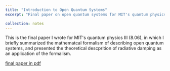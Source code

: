 ```yaml
---
title: "Introduction to Open Quantum Systems"
excerpt: "Final paper on open quantum systems for MIT's quantum physics III (8.06)."

collection: notes
---
```


This is the final paper I wrote for MIT's quantum physics III (8.06), in which I briefly summarized the mathematcal formalism of describing open quantum systems, and presented the theoretical descprition of radiative damping as an application of the formalism.

[final paper in pdf](https://github.com/arthurlin0722/arthurlin0722.github.io/blob/fb3f63c37c6f292bcc01fe2df1773caa22a3a278/files/8_06_Project.pdf) 



